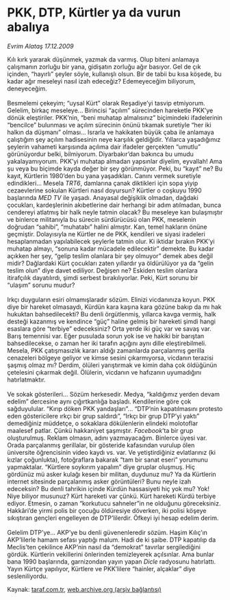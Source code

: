 # PKK, DTP, Kürtler ya da vurun abalıya

*Evrim Alataş 17.12.2009*

<div class="yazi">Kılı kırk yararak düşünmek, yazmak da varmış. Olup biteni anlamaya çalışmanın zorluğu bir yana, gidişatın zorluğu ağır basıyor. Gel de çık içinden, “hayırlı” şeyler söyle, kullanışlı olsun. Bir de tabii bu kısa köşede, bu kadar ağır meseleyi nasıl izah edeceğiz? Edemeyeceğim biliyorum, deneyeceğim. <br/><br/>Besmelemi çekeyim; “uysal Kürt” olarak Reşadiye’yi tasvip etmiyorum. Gelelim, birkaç meseleye... Birincisi “açılım” sürecinden hareketle PKK’ye dönük eleştiriler. PKK’nin, “beni muhatap almalısınız” biçimindeki ifadelerinin “bencilce” bulunması ve açılım sürecinin önünü tıkamak suretiyle “her iki halkın da düşmanı” olması... Israrla ve hakikaten büyük çaba ile anlamaya çalıştığım şey açılım hadisesinin neye karşılık geldiğidir. Yıllarca yaşadığımız şeylerin vahameti karşısında açılıma dair ifadeler gerçekten “umutlu” görünüyordur belki, bilmiyorum. Diyarbakır’dan bakınca bu umudu yakalayamıyorum. PKK’yi muhatap almadan yapsınlar diyelim, eyvallah! Ama şu veya bu biçimde kayda değer bir şey görünmüyor. Peki, bu “kayıt” ne? Bu kayıt, Kürtlerin 1980’den bu yana yaşadıkları. Canını vermek suretiyle edindikleri... Mesela <i>TRT6</i>, damlarına çanak diktikleri için sopa yiyip cezaevlerine sokulan Kürtleri nasıl doyursun? Kürtler o coşkuyu 1990 başlarında <i>MED TV</i> ile yaşadı. Anayasal değişiklik olmadan, dağdaki çocukları, kardeşlerinin akıbetlerine dair herhangi bir adım atılmadan, bunca cendereyi atlatmış bir halk neyle tatmin olacak? Bu meseleye kan bulaşmıştır ve binlerce militanıyla bu sürecin sürdürücüsü olan PKK, meselenin doğrudan “sahibi”, “muhatabı” halini almıştır. Kan, temel hakların önüne geçmiştir. Dolayısıyla ne Kürtler ne de PKK, kendileri ve siyasi iradeleri hesaplanmadan yapılabilecek şeylerle tatmin olur. Ki iktidar bırakın PKK’yi muhatap almayı, “sonuna kadar mücadele edilecektir” demekte. Bu kadar açıkken her şey, “gelip teslim olanlara bir şey olmuyor” demek abes değil midir? Dağlardaki Kürt çocukları zaten yıllardır ya öldürülüyor ya da “gelin teslim olun” diye davet ediliyor. Değişen ne? Eskiden teslim olanlara itirafçılık dayatılırdı, şimdi serbest bırakılıyorlar. Peki, Kürt sorunu bir “ulaşım” sorunu mudur? <br/><br/>Irkçı duyguların esiri olmamışlaradır sözüm. Elinizi vicdanınıza koyun. PKK diye bir hareket olmasaydı, Kürdün kara kaşına kara gözüne bakıp da mı hak hukuktan bahsedilecekti? Bu denli örgütlenmiş, yıllarca kavga vermiş, halk desteği kazanmış ve kendince “güç” haline gelmiş bir hareketi şimdi hangi esaslara göre “terbiye” edeceksiniz? Orta yerde iki güç var ve savaş var. Barış temennisi var. Eğer pusulada sorun yok ise ve hakiki bir barıştan bahsedilecekse, o zaman her iki tarafın açığını aynı dille eleştirebilmeli. Mesela, PKK çatışmasızlık kararı aldığı zamanlarda parçalanmış gerilla cenazeleri bölgeye geliyor ve kimse sesini çıkarmıyorsa, vicdanın terazisi şaşmış olmaz mı? Derdim, ölüleri yarıştırmak ve kimin daha çok öldüğünün çetelesini çıkarmak değil. Ölülerin, vicdanın ve hafızanın uyumadığını hatırlatmaktır. <br/><br/>Ve sokak gösterileri... Sözüm herkesedir. Medya, “kaldığımız yerden devam edelim” dercesine aynı çığırtkanlığa başladı. Kendilerine göre çok sağduyulular. “Kırıp döken PKK yandaşları”... “DTP’nin kapatılmasını protesto eden göstericilere ırkçı bir grup saldırdı”, “Irkçı bir grup DTP’yi yaktı” demediğiniz müddetçe, o sokaklara dökülenlerin elindeki molotoflar maalesef patlar. Çünkü hakkaniyet şaşmıştır. <i>Facebook</i>’ta bir grup oluşturulmuş. Reklam olmasın, adını yazmayacağım. Binlerce üyesi var. Orada parçalanmış gerillalar, bir gösteride kafasından vurulup ölen üniversite öğrencisinin video kaydı vs. var. Ve yetiştirdiğiniz evlatlarınız (ki kızlar çoğunlukta), fotoğraflara bakarak “tam bir sanat eseri” yorumunu yapmaktalar. “Kürtlere soykırım yapalım” diye gruplar oluşmuş. Hiç gördünüz mü asker kulağı kesen bir militan, duydunuz mu? Ya da Kürtlerin internet sitesinde parçalanmış asker görüntüleri? Bunu neyle izah edeceksin? Bu denli tahrikin içinde Kürdün hassasiyeti hiç yok mu? Yok! Niye biliyor musunuz? Kürt hareketi var çünkü. Kürt hareketi Kürdü terbiye ediyor. Etmesin, o zaman “korkutucu sahneler”in ne olduğunu göreceksiniz. Hakkâri’de yirmi polis bir çocuğu öldüresiye döverken, iki polisi köşeye sıkıştıran gençleri engelleyen de DTP’lilerdir. Öfkeyi iyi hesap edelim derim. <br/><br/>Gelelim DTP’ye... AKP’ye bu denli güvenenleredir sözüm. Haşim Kılıç’ın AKP’lilerle hamam sefası yaptığı malum. Hadi de ki şaibe. DTP kapatılıp da Meclis’ten çekilince AKP’nin nasıl da “demokrat” tavırlar sergilediğini gördük. Kürtlerin vekillerini önlerinden temizleyerek açılsınlar. Ama bunlar bana 1990 başlarında, garnizondan yayın yapan <i>Dicle</i> radyosunu hatırlattı. Yayın Kürtçe yapılıyor, Kürtlere ve PKK’lilere “hainler, alçaklar” diye sesleniliyordu.</div>

Kaynak: [taraf.com.tr](http://taraf.com.tr:80/makale/9075.htm), [web.archive.org (arşiv bağlantısı)](http://web.archive.org/web/20100329040304/http://taraf.com.tr:80/makale/9075.htm)
